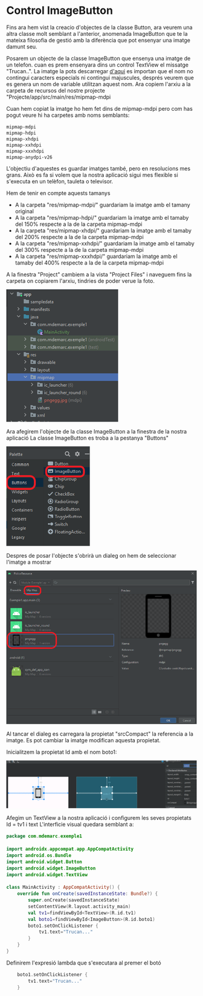 # Control ImageButton

Fins ara hem vist la creacio d'objectes de la classe Button, ara veurem una altra classe molt semblant a l'anterior, anomenada ImageButton que te la mateixa filosofia de gestió amb la diferència que  pot ensenyar una imatge damunt seu.

Posarem un objecte de la classe ImageButton que ensenya una imatge de un telefon. cuan es prem ensenyara dins un control TextView el missatge "Trucan..". La imatge la pots descarregar [d'aqui](https://github.com/marcmoiagese/curskotlin/blob/master/Kotlin_per_Android/8-Control_ImageButton/img/pngegg.png) es importan que el nom no contingui caracters especials ni contingui majuscules, després veurem que es genera un nom de variable utilitzan aquest nom. Ara copiem l'arxiu a la carpeta de recursos del nostre projecte "Projecte/app/src/main/res/mipmap-mdpi

Cuan hem copiat la imatge ho hem fet dins de mipmap-mdpi pero com has pogut veure hi ha carpetes amb noms semblants:

```text
mipmap-mdpi
mipmap-hdpi
mipmap-xhdpi
mipmap-xxhdpi
mipmap-xxxhdpi
mipmap-anydpi-v26
```

L'objectiu d'aquestes es guardar imatges també, pero en resolucions mes grans. Això es fa si volem que la nostra aplicació sigui mes flexible si s'executa en un telèfon, tauleta o televisor.

Hem de tenir en compte aquests tamanys
 - A la carpeta "res/mipmap-mdpi/" guardariam la imatge amb el tamany original
 - A la carpeta "res/mipmap-hdpi/" guardariam la imatge amb el tamaby del 150% respecte a la de la carpeta mipmap-mdpi
 - A la carpeta "res/mipmap-xhdpi/" guardariam la imatge amb el tamaby del 200% respecte a la de la carpeta mipmap-mdpi
 - A la carpeta "res/mipmap-xxhdpi/" guardariam la imatge amb el tamaby del 300% respecte a la de la carpeta mipmap-mdpi
 - A la carpeta "res/mipmap-xxxhdpi/" guardariam la imatge amb el tamaby del 400% respecte a la de la carpeta mipmap-mdpi

A la finestra "Project" cambiem a la vista "Project Files" i naveguem fins la carpeta on copiarem l'arxiu, tindries de poder verue la foto.

![IMG](https://github.com/marcmoiagese/curskotlin/blob/master/Kotlin_per_Android/8-Control_ImageButton/img/1.PNG)

Ara afegirem l'objecte de la classe ImageButton a la finestra de la nostra aplicació La classe ImageButton es troba a la pestanya "Buttons"

![IMG](https://github.com/marcmoiagese/curskotlin/blob/master/Kotlin_per_Android/8-Control_ImageButton/img/2.PNG)

Despres de posar l'objecte s'obrirà un dialeg on hem de seleccionar l'imatge a mostrar

![IMG](https://github.com/marcmoiagese/curskotlin/blob/master/Kotlin_per_Android/8-Control_ImageButton/img/3.PNG)

Al tancar el dialeg es carregara la propietat "srcCompact" la referencia a la imatge. Es pot cambiar la imatge modifican aquesta propietat.

Inicialitzem la propietat Id amb el nom boto1:

![IMG](https://github.com/marcmoiagese/curskotlin/blob/master/Kotlin_per_Android/8-Control_ImageButton/img/4.PNG)

Afegim un TextView a la nostra aplicació i configurem les seves propietats Id = tv1 i text L'interficie visual quedara semblant a:

```Kotlin
package com.mdemarc.exemple1

import androidx.appcompat.app.AppCompatActivity
import android.os.Bundle
import android.widget.Button
import android.widget.ImageButton
import android.widget.TextView

class MainActivity : AppCompatActivity() {
    override fun onCreate(savedInstanceState: Bundle?) {
        super.onCreate(savedInstanceState)
        setContentView(R.layout.activity_main)
        val tv1=findViewById<TextView>(R.id.tv1)
        val boto1=findViewById<ImageButton>(R.id.boto1)
        boto1.setOnClickListener {
            tv1.text="Trucan..."
        }
    }
}
```

Definirem l'expresió lambda que s'executara al premer el botó

```Kotlin
    boto1.setOnClickListener {
        tv1.text="Trucan..."
    }
```
